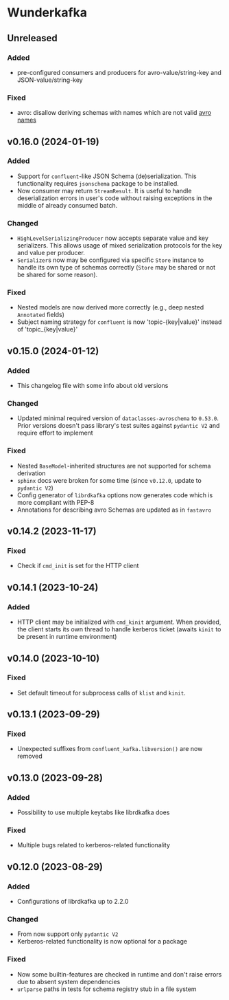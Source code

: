 # Wunderkafka

## Unreleased

### Added

- pre-configured consumers and producers for avro-value/string-key and JSON-value/string-key

### Fixed

- avro: disallow deriving schemas with names which are not valid [avro names](https://avro.apache.org/docs/1.11.1/specification/#names)

## v0.16.0 (2024-01-19) 

### Added

- Support for `confluent`-like JSON Schema (de)serialization. This functionality requires `jsonschema` package to be installed.
- Now consumer may return `StreamResult`. It is useful to handle deserialization errors in user's code without raising exceptions in the middle of already consumed batch.

### Changed

- `HighLevelSerializingProducer` now accepts separate value and key serializers. This allows usage of mixed serialization protocols for the key and value per producer.
- `Serializer`s now may be configured via specific `Store` instance to handle its own type of schemas correctly (`Store` may be shared or not be shared for some reason).

### Fixed

- Nested models are now derived more correctly (e.g., deep nested `Annotated` fields)
- Subject naming strategy for `confluent` is now 'topic-{key|value}' instead of 'topic_{key|value}'

## v0.15.0 (2024-01-12) 

### Added

- This changelog file with some info about old versions

### Changed

- Updated minimal required version of `dataclasses-avroschema` to `0.53.0`. Prior versions doesn't pass library's test suites against `pydantic V2` and require effort to implement

### Fixed

- Nested `BaseModel`-inherited structures are not supported for schema derivation
- `sphinx` docs were broken for some time (since `v0.12.0`, update to `pydantic V2`)
- Config generator of `librdkafka` options now generates code which is more compliant with PEP-8
- Annotations for describing avro Schemas are updated as in `fastavro`

## v0.14.2 (2023-11-17)

### Fixed

- Check if `cmd_init` is set for the HTTP client

## v0.14.1 (2023-10-24)

### Added 

- HTTP client may be initialized with `cmd_kinit` argument. When provided, the client starts its own thread to handle kerberos ticket (awaits `kinit` to be present in runtime environment) 

## v0.14.0 (2023-10-10)

### Fixed

- Set default timeout for subprocess calls of `klist` and `kinit`.

## v0.13.1 (2023-09-29)

### Fixed

- Unexpected suffixes from `confluent_kafka.libversion()` are now removed

## v0.13.0 (2023-09-28)

### Added

- Possibility to use multiple keytabs like librdkafka does

### Fixed

- Multiple bugs related to kerberos-related functionality 

## v0.12.0 (2023-08-29)

### Added

- Configurations of librdkafka up to 2.2.0

### Changed

- From now support only `pydantic V2`
- Kerberos-related functionality is now optional for a package

### Fixed

- Now some builtin-features are checked in runtime and don't raise errors due to absent system dependencies
- `urlparse` paths in tests for schema registry stub in a file system
